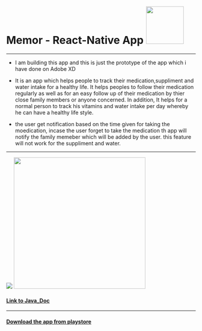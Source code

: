   # Memor   - React-Native App                                                      <img src="Images/logo.png" width="100">
 
------
- I am building this app and this is just the prototype of the app which i have done on Adobe XD
- It is an app which helps people to track their medication,suppliment and water intake for a healthy life. 
It helps peoples  to follow their medication regularly as well as for an easy follow up 
of their medication by thier close family members or anyone concerned. In addition, It helps for 
a normal person to track his vitamins and water intake per day whereby he can have a healthy life style.

- the user get notification based on the time given for taking the moedication, incase the user forget to take the medication 
th app will notify the family memeber which will be added by the user. this feature will not work for the suppliment and water. 
---

 
 
 <img src="Prototype/iPhone X-XS – 4.png">          <img src="Prototype/iPhone X-XS – 5.png" width="350">                                  
                                          



####  [Link to Java_Doc](http://users.metropolia.fi/~beselama/callmemoJ_DOC/index.html)

---

####  [Download the app from playstore](https://play.google.com/store/apps/details?id=com.callmemonew.gbese.callmemo&hl=en)
